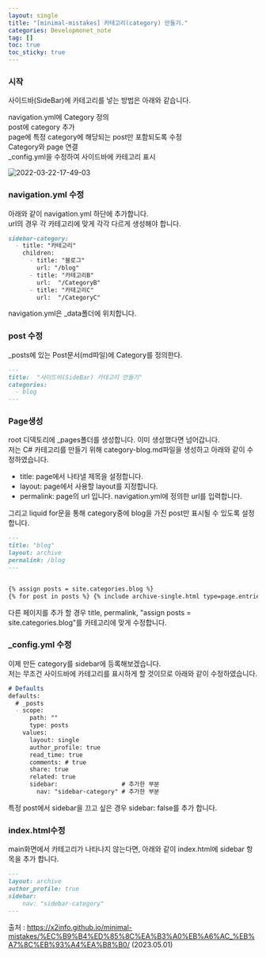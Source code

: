 ```yaml
---
layout: single
title: "[minimal-mistakes] 카테고리(category) 만들기."
categories: Developmonet_note
tag: []
toc: true
toc_sticky: true
---
```


### 시작  

사이드바(SideBar)에 카테고리를 넣는 방법은 아래와 같습니다.  

navigation.yml에 Category 정의  
post에 category 추가  
page에 특정 category에 해당되는 post만 포함되도록 수정  
Category와 page 연결  
_config.yml을 수정하여 사이드바에 카테고리 표시   



![2022-03-22-17-49-03](../../images/2023-05-01-Category/2022-03-22-17-49-03.png)  

### navigation.yml 수정  

아래와 같이 navigation.yml 하단에 추가합니다.  
url의 경우 각 카테고리에 맞게 각각 다르게 생성해야 합니다.  

```md
sidebar-category:
  - title: "카테고리"
    children:
      - title: "블로그"
        url: "/blog"
      - title: "카테고리B"
        url:  "/CategoryB"
      - title: "카테고리C"
        url:  "/CategoryC"
```

navigation.yml은 _data폴더에 위치합니다.  

### post 수정  

_posts에 있는 Post문서(md파일)에 Category를 정의한다.  

```md
---
title:  "사이드바(SideBar) 카테고리 만들기"
categories:
  - blog
---
```

### Page생성  

root 디덱토리에 _pages폴더를 생성합니다. 이미 생성했다면 넘어갑니다.  
저는 C# 카테고리를 만들기 위해 category-blog.md파일을 생성하고 아래와 같이 수정하였습니다.  

- title: page에서 나타낼 제목을 설정합니다.  
- layout: page에서 사용할 layout를 지정합니다.  
- permalink: page의 url 입니다. navigation.yml에 정의한 url를 입력합니다.  

그리고 liquid for문을 통해 category중에 blog을 가진 post만 표시될 수 있도록 설정합니다.  

```md
---
title: "blog"
layout: archive
permalink: /blog
---


{% assign posts = site.categories.blog %}
{% for post in posts %} {% include archive-single.html type=page.entries_layout %} {% endfor %}
```

다른 페이지를 추가 할 경우 title, permalink, "assign posts = site.categories.blog"를 카테고리에 맞게 수정합니다.  

### _config.yml 수정  

이제 만든 category를 sidebar에 등록해보겠습니다.  
저는 무조건 사이드바에 카테고리를 표시하게 할 것이므로 아래와 같이 수정하였습니다.  

```md
# Defaults
defaults:
  # _posts
  - scope:
      path: ""
      type: posts
    values:
      layout: single
      author_profile: true
      read_time: true
      comments: # true
      share: true
      related: true
      sidebar:                  # 추가한 부분
        nav: "sidebar-category" # 추가한 부분
```

특정 post에서 sidebar을 끄고 싶은 경우 sidebar: false를 추가 합니다.  

### index.html수정  

main화면에서 카테고리가 나타나지 않는다면, 아래와 같이 index.html에 sidebar 항목을 추가 합니다.  

```md
---
layout: archive
author_profile: true
sidebar:
    nav: "sidebar-category"
---
```

출처 : https://x2info.github.io/minimal-mistakes/%EC%B9%B4%ED%85%8C%EA%B3%A0%EB%A6%AC_%EB%A7%8C%EB%93%A4%EA%B8%B0/  (2023.05.01)  